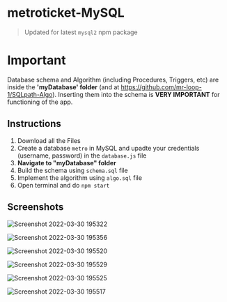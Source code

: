 # metroticket-MySQL

> Updated for latest `mysql2` npm package
# Important
Database schema and Algorithm (including Procedures, Triggers, etc) are inside the **'myDatabase' folder** (and at https://github.com/mr-loop-1/SQLpath-Algo). Inserting them into the schema is **VERY IMPORTANT** for functioning of the app.

## Instructions
1. Download all the Files
2. Create a database `metro` in MySQL and upadte your credentials (username, password) in the `database.js` file
3. **Navigate to "myDatabase" folder**
4. Build the schema using `schema.sql` file
5. Implement the algorithm using `algo.sql` file
6. Open terminal and do `npm start`


## Screenshots


![Screenshot 2022-03-30 195322](https://user-images.githubusercontent.com/62374784/160860682-e14bab9e-439e-4685-920d-f88bbd4876c3.png)


![Screenshot 2022-03-30 195356](https://user-images.githubusercontent.com/62374784/160860699-e099380e-29c8-4c8d-b3d1-31b84636bf44.png)


![Screenshot 2022-03-30 195520](https://user-images.githubusercontent.com/62374784/160860714-19776f2e-9a12-4fde-81ef-c18861b9a94c.png)


![Screenshot 2022-03-30 195529](https://user-images.githubusercontent.com/62374784/160860759-11215901-dfb3-434a-8f7b-fafff8c8f3b7.png)


![Screenshot 2022-03-30 195525](https://user-images.githubusercontent.com/62374784/160860776-142cb52e-8252-4fd8-b44d-58d9539955ea.png)


![Screenshot 2022-03-30 195517](https://user-images.githubusercontent.com/62374784/160860790-7c68b5be-a973-47cc-9f05-d2bdf9145ba8.png)
